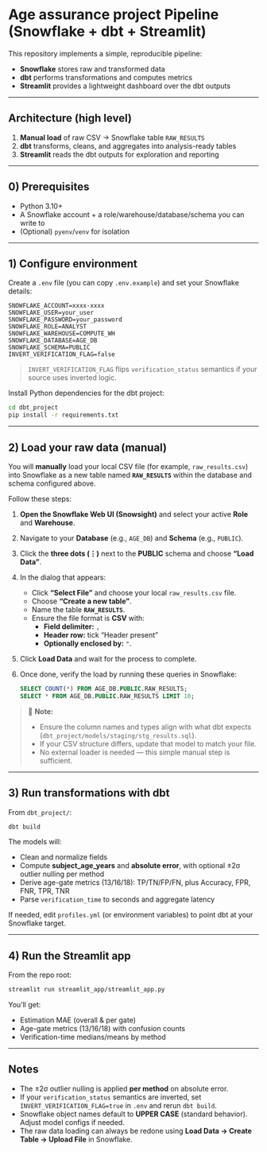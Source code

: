 # Age assurance project Pipeline (Snowflake + dbt + Streamlit)

This repository implements a simple, reproducible pipeline:
- **Snowflake** stores raw and transformed data
- **dbt** performs transformations and computes metrics
- **Streamlit** provides a lightweight dashboard over the dbt outputs

---

## Architecture (high level)

1. **Manual load** of raw CSV → Snowflake table `RAW_RESULTS`
2. **dbt** transforms, cleans, and aggregates into analysis-ready tables
3. **Streamlit** reads the dbt outputs for exploration and reporting

---

## 0) Prerequisites

- Python 3.10+
- A Snowflake account + a role/warehouse/database/schema you can write to
- (Optional) `pyenv`/`venv` for isolation

---

## 1) Configure environment

Create a `.env` file (you can copy `.env.example`) and set your Snowflake details:

```
SNOWFLAKE_ACCOUNT=xxxx-xxxx
SNOWFLAKE_USER=your_user
SNOWFLAKE_PASSWORD=your_password
SNOWFLAKE_ROLE=ANALYST
SNOWFLAKE_WAREHOUSE=COMPUTE_WH
SNOWFLAKE_DATABASE=AGE_DB
SNOWFLAKE_SCHEMA=PUBLIC
INVERT_VERIFICATION_FLAG=false
```

> `INVERT_VERIFICATION_FLAG` flips `verification_status` semantics if your source uses inverted logic.

Install Python dependencies for the dbt project:

```bash
cd dbt_project
pip install -r requirements.txt
```

---

## 2) Load your raw data (manual)

You will **manually** load your local CSV file (for example, `raw_results.csv`) into Snowflake as a new table named **`RAW_RESULTS`** within the database and schema configured above.

Follow these steps:

1. **Open the Snowflake Web UI (Snowsight)** and select your active **Role** and **Warehouse**.  
2. Navigate to your **Database** (e.g., `AGE_DB`) and **Schema** (e.g., `PUBLIC`).  
3. Click the **three dots (⋮)** next to the **PUBLIC** schema and choose **“Load Data”**.  
4. In the dialog that appears:
   - Click **“Select File”** and choose your local `raw_results.csv` file.
   - Choose **“Create a new table”**.
   - Name the table **`RAW_RESULTS`**.
   - Ensure the file format is **CSV** with:
     - **Field delimiter:** `,`
     - **Header row:** tick “Header present”
     - **Optionally enclosed by:** `"`.  
5. Click **Load Data** and wait for the process to complete.  
6. Once done, verify the load by running these queries in Snowflake:

   ```sql
   SELECT COUNT(*) FROM AGE_DB.PUBLIC.RAW_RESULTS;
   SELECT * FROM AGE_DB.PUBLIC.RAW_RESULTS LIMIT 10;
   ```

> 📝 **Note:**  
> - Ensure the column names and types align with what dbt expects (`dbt_project/models/staging/stg_results.sql`).  
> - If your CSV structure differs, update that model to match your file.  
> - No external loader is needed — this simple manual step is sufficient.

---

## 3) Run transformations with dbt

From `dbt_project/`:

```bash
dbt build
```

The models will:
- Clean and normalize fields
- Compute **subject_age_years** and **absolute error**, with optional ±2σ outlier nulling per method
- Derive age-gate metrics (13/16/18): TP/TN/FP/FN, plus Accuracy, FPR, FNR, TPR, TNR
- Parse `verification_time` to seconds and aggregate latency

If needed, edit `profiles.yml` (or environment variables) to point dbt at your Snowflake target.

---

## 4) Run the Streamlit app

From the repo root:

```bash
streamlit run streamlit_app/streamlit_app.py
```

You’ll get:
- Estimation MAE (overall & per gate)
- Age-gate metrics (13/16/18) with confusion counts
- Verification-time medians/means by method

---

## Notes

- The ±2σ outlier nulling is applied **per method** on absolute error.  
- If your `verification_status` semantics are inverted, set `INVERT_VERIFICATION_FLAG=true` in `.env` and rerun `dbt build`.  
- Snowflake object names default to **UPPER CASE** (standard behavior). Adjust model configs if needed.  
- The raw data loading can always be redone using **Load Data → Create Table → Upload File** in Snowflake.

